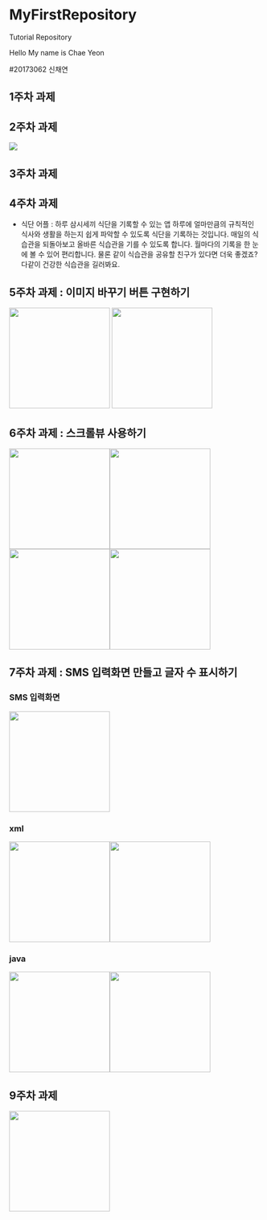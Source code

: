 # MyFirstRepository
Tutorial Repository

Hello My name is Chae Yeon

#20173062 신채연

## 1주차 과제

## 2주차 과제
<img src = "https://github.com/schaeyeon/20173062_SCY_androidApp/blob/master/2%E1%84%8C%E1%85%AE%E1%84%8E%E1%85%A1_20173062_%E1%84%89%E1%85%B5%E1%86%AB%E1%84%8E%E1%85%A2%E1%84%8B%E1%85%A7%E1%86%AB.png?raw=true">

## 3주차 과제

## 4주차 과제

- 식단 어플
 : 하루 삼시세끼 식단을 기록할 수 있는 앱
 하루에 얼마만큼의 규칙적인 식사와 생활을 하는지 쉽게 파악할 수 있도록 식단을 기록하는 것입니다.
 매일의 식습관을 되돌아보고 올바른 식습관을 기를 수 있도록 합니다.
 월마다의 기록을 한 눈에 볼 수 있어 편리합니다. 물론 같이 식습관을 공유할 친구가 있다면 더욱 좋겠죠?
 다같이 건강한 식습관을 길러봐요.

## 5주차 과제 : 이미지 바꾸기 버튼 구현하기
<img src = "https://user-images.githubusercontent.com/90373243/136207264-964d5cdf-08b7-490b-9918-e922dab2210c.png" width ="200"/>
<img src = "https://user-images.githubusercontent.com/90373243/136207274-1f856e7e-9bff-4390-a17a-333459ebc1b7.png" width ="200"/>


## 6주차 과제 : 스크롤뷰 사용하기
<img src ="https://user-images.githubusercontent.com/90373243/137474291-11ea2a4c-00a3-4db6-ac0b-f1c6682ce538.png" width ="200" /><img src = "https://user-images.githubusercontent.com/90373243/137474307-864c79ca-675b-4bbc-a4d0-741778270b08.png" width ="200" />
<img src ="https://user-images.githubusercontent.com/90373243/137474313-01bef9d8-68bf-49ce-be11-d7f4cb6536e0.png" width ="200" /><img src = "https://user-images.githubusercontent.com/90373243/137474316-8eb37515-23cf-48d6-bba6-a7a9957f1878.png" width ="200" />

## 7주차 과제 : SMS 입력화면 만들고 글자 수 표시하기
### SMS 입력화면
<img src ="https://user-images.githubusercontent.com/90373243/137630673-9cb89df4-ef55-4bf8-a6e2-e8e153de3be1.png" width ="200" />

### xml
<img src ="https://user-images.githubusercontent.com/90373243/137630675-b9104d3e-3353-482e-9aeb-937648852fff.png" width ="200" /><img src = "https://user-images.githubusercontent.com/90373243/137630681-9ea947ca-0aef-4bfc-b73e-e148b6f7beba.png" width ="200" />

### java
<img src ="https://user-images.githubusercontent.com/90373243/137630685-6d5260b7-7d20-4389-86e2-c59d9491331e.png" width ="200" /><img src = "https://user-images.githubusercontent.com/90373243/137630688-1dd0dce6-70b2-4da9-a776-2ed0394c2794.png" width ="200" />

## 9주차 과제
<img src = "https://user-images.githubusercontent.com/90373243/140094280-11b55398-eaf3-42ed-9c0b-98f9f91545ba.png" width ="200" />
